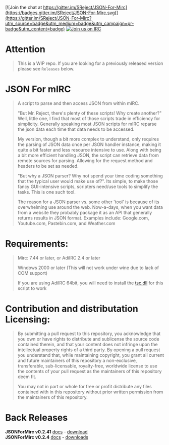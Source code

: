[![Join the chat at https://gitter.im/SReject/JSON-For-Mirc](https://badges.gitter.im/SReject/JSON-For-Mirc.svg)](https://gitter.im/SReject/JSON-For-Mirc?utm_source=badge&utm_medium=badge&utm_campaign=pr-badge&utm_content=badge) [![Join us on IRC](https://img.shields.io/badge/IRC-SwiftIRC-brightgreen.svg "Join us on IRC")](https://qwebirc.swiftirc.net/?channels=%23jsonformirc)

Attention
===========
> This is a WIP repo. If you are looking for a previously released version please see `Releases` below.  

JSON For mIRC
======
> A script to parse and then access JSON from within mIRC.  
>
> "But Mr. Reject, there's plenty of these scripts! Why create another?" Well, little one, I find that most of those scripts trade in efficiency for simplicity. Generally speaking most JSON scripts for mIRC reparse the json data each time that data needs to be accessed.  
>
> My version, though a bit more complex to understand, only requires the parsing of JSON data once per JSON handler instance, making it quite a bit faster and less resource intensive to use. Along with being a bit more efficient handling JSON, the script can retrieve data from remote sources for parsing. Allowing for the request method and headers to be set as needed.  
>
> "But why a JSON parser? Why not spend your time coding something that the typical user would make use of?". Its simple, to make those fancy GUI-intensive scripts, scripters need/use tools to simplify the tasks. This is one such tool.  
>
> The reason for a JSON parser vs. some other 'tool' is because of its overwhelming use around the web. Now-a-days, when you want data from a website they probably package it as an API that generally returns results in JSON format. Examples include: Google.com, Youtube.com, Pastebin.com, and Weather.com  

Requirements:
=============
> Mirc: 7.44 or later, or AdiIRC 2.4 or later  
>
> Windows 2000 or later (This will not work under wine due to lack of COM support)  
>
> If you are using AdiIRC 64bit, you will need to install the [tsc.dll](http://www.eonet.ne.jp/~gakana/tablacus/scriptcontrol_en.html) for this script to work  
  
Contribution and distributation Licensing:
==============
> By submitting a pull request to this repository, you acknowledge that you own or have rights to distribute and sublicense the source code contained therein, and that your content does not infringe upon the intellectual property rights of a third party. By opening a pull request you understand that, while maintaining copyright, you grant all current and future maintainers of this repository a non-exclusive, transferable, sub-licensable, royalty-free, worldwide license to use the contents of your pull request as the maintainers of this repository deem fit.  
>
> You may not in part or whole for free or profit distribute any files contained with in this repository without prior written permission from the maintainers of this repository.  


Back Releases
=============
**JSONForMirc v0.2.41** [docs](https://github.com/SReject/JSON-For-Mirc/tree/v0.2.4) - [download](https://github.com/SReject/JSON-For-Mirc/releases/tag/v0.2.41-beta)  
**JSONForMirc v0.2.4** [docs](https://github.com/SReject/JSON-For-Mirc/tree/v0.2.4) - [downloads](https://github.com/SReject/JSON-For-Mirc/releases/tag/v0.2.4-beta)  
